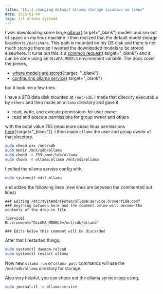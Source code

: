 ```yaml
---
title: "[til] changing default ollama storage location on linux"
date: 2025-01-04
tags: til ollama systemd
---
```


I was downloading some large [ollama](https://ollama.com/){:target="_blank"} models and ran out of space on my linux machine.
I then realized that the default model storage location is `/usr/share`.
This path is mounted on my OS disk and there is not much storage there so I wanted the downloaded models to be stored elsewhere.
It turns out this is a [common request](https://github.com/ollama/ollama/issues/680){:target="_blank"}
and it can be done using an `OLLAMA_MODELS` environment variable.
The docs cover the pieces,
 * [where models are stored](https://github.com/ollama/ollama/blob/main/docs/faq.md#where-are-models-stored){:target="_blank"}
 * [configuring ollama service](https://github.com/ollama/ollama/blob/main/docs/faq.md#how-do-i-configure-ollama-server){:target="_blank"} 
 
 but it took me a few tries.

I have a 2TB data disk mounted at `/mnt/sdb`.
I made that direcory executable by `others` and then 
made an `ollama` directory and gave it
 * read, write, and execute permissions for user owner
 * read and execute permissions for group owner and others
 
with the octal value 755 (read more about linux permissions [here](https://www.redhat.com/en/blog/linux-file-permissions-explained){:target="_blank"}).
I then made `ollama` the user and group owner of that directory. 

``` bash
sudo chmod o+x /mnt/sdb
sudo mkdir /mnt/sdb/ollama
sudo chmod -R 755 /mnt/sdb/ollama
sudo chown -R ollama:ollama /mnt/sdb/ollama
```

I edited the ollama service config with,

``` bash
sudo systemctl edit ollama
```

and added the following lines (new lines are between the commented out lines)


```
### Editing /etc/systemd/system/ollama.service.d/override.conf
### Anything between here and the comment below will become the contents of the drop-in file

[Service]
Environment="OLLAMA_MODELS=/mnt/sdb/ollama"

### Edits below this comment will be discarded
```

After that I restarted things, 

``` bash
sudo systemctl daemon-reload 
sudo systemctl restart ollama
```

Now new `ollama run` or `ollama pull` commands will use the `/mnt/sdb/ollama` directory for storage.

Also very helpful, you can check out the ollama service logs using, 

``` bash
sudo journalctl -u ollama.service
```